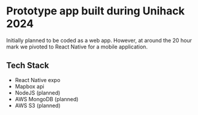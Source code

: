 # Prototype app built during Unihack 2024
Initially planned to be coded as a web app. However, at around the 20 hour mark we pivoted to React Native for a mobile application.

## Tech Stack
- React Native expo
- Mapbox api
- NodeJS (planned)
- AWS MongoDB (planned)
- AWS S3 (planned)
